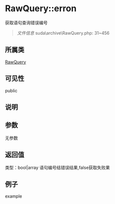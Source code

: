 # RawQuery::erron
获取语句查询错误编号
> *文件信息* suda\archive\RawQuery.php: 31~456
## 所属类 

[RawQuery](../RawQuery.md)

## 可见性

  public  
## 说明



## 参数

无参数

## 返回值
类型：bool|array
 语句编号结错误结果,false获取失败果

## 例子

example